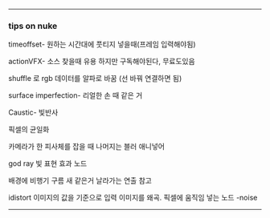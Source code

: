 ***
### tips on nuke

timeoffset- 원하는 시간대에 풋티지 넣을때(프레임 입력해야됨)

actionVFX- 소스 찾을때 유용 하지만 구독해야된다, 무료도있음

shuffle 로 rgb 데이터를 알파로 바꿈 (선 바꿔 연결하면 됨)

surface imperfection- 리얼한 손 때 같은 거

Caustic- 빛반사

픽셀의 균일화

카메라가 한 피사체를 잡을 때 나머지는 블러 애니넣어

god ray 빛 표현 효과 노드 

배경에 비행기 구름 새 같은거 날라가는 연출 참고

idistort 이미지의 값을 기준으로 입력 이미지를 왜곡. 픽셀에 움직임 넣는 노드 -noise
***
